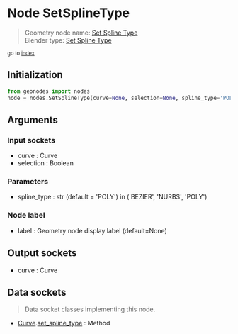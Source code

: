 
# Node SetSplineType

> Geometry node name: [Set Spline Type](https://docs.blender.org/manual/en/latest/modeling/geometry_nodes/material/set_spline_type.html)<br>
  Blender type: [Set Spline Type](https://docs.blender.org/api/current/bpy.types.GeometryNodeCurveSplineType.html)
  
<sub>go to [index](/docs/index.md)</sub>

## Initialization

```python
from geonodes import nodes
node = nodes.SetSplineType(curve=None, selection=None, spline_type='POLY', label=None)
```



## Arguments


### Input sockets

- curve : Curve
- selection : Boolean

### Parameters

- spline_type : str (default = 'POLY') in ('BEZIER', 'NURBS', 'POLY')

### Node label

- label : Geometry node display label (default=None)

## Output sockets

- curve : Curve

## Data sockets

> Data socket classes implementing this node.
  
  
- [Curve](/docs/sockets/Curve.md).[set_spline_type](/docs/sockets/Curve.md#set_spline_type) : Method
  
